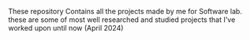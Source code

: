 These repository Contains all the projects made by me for Software lab. 
these are some of most well researched and studied projects that I've worked upon until now (April 2024) 
